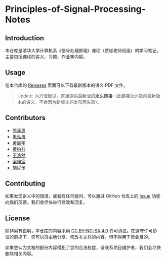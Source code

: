 # Principles-of-Signal-Processing-Notes

## Introduction

本仓库是清华大学计算机系《信号处理原理》课程（贾珈老师班级）的学习笔记，主要包括课程的讲义、习题、作业等内容。

## Usage

在本仓库的 [Releases](https://github.com/leverimmy/Principles-of-Signal-Processing-Notes/releases) 页面可以下载最新版本的讲义 PDF 文件。

> Update: 为方便起见，这里提供最新版的[永久链接](https://github.com/leverimmy/Principles-of-Signal-Processing-Notes/releases/download/latest/main.pdf)（此链接永远指向最新版本的讲义，不会因为新版本的发布而失效）。

## Contributors

- [熊泽恩](https://github.com/leverimmy)
- [朱泓舟](https://github.com/zhuhz22)
- [黄宸宇](https://github.com/Ever727)
- [黄柏升](https://github.com/bflyer)
- [王浩然](https://github.com/UbeCc)
- [梁梓宸](https://github.com/lzcsam)
- [施程予](https://github.com/shch-y)

## Contributing

如果发现讲义中的错误，或者有任何疑问，可以通过 GitHub 仓库上的 [Issue](https://github.com/leverimmy/Principles-of-Signal-Processing-Notes/issues) 功能向我们反馈。我们会尽快进行修改和回复。

## License

除非另有说明，本仓库的内容采用 [CC BY-NC-SA 4.0](https://creativecommons.org/licenses/by-nc-sa/4.0/) 许可协议。在遵守许可协议的前提下，您可以自由地分享、修改本文档的内容，但不得用于商业目的。

如果您认为文档的部分内容侵犯了您的合法权益，请联系项目维护者，我们会尽快删除相关内容。
